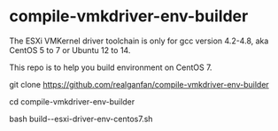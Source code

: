 # compile-vmkdriver-env-builder

The ESXi VMKernel driver toolchain is only for gcc version 4.2-4.8, aka CentOS 5 to 7 or Ubuntu 12 to 14.

This repo is to help you build environment on CentOS 7.

git clone https://github.com/realganfan/compile-vmkdriver-env-builder  

cd compile-vmkdriver-env-builder 

bash build--esxi-driver-env-centos7.sh
